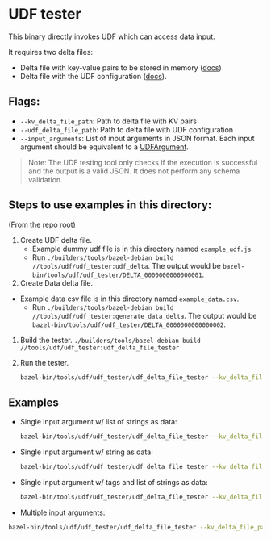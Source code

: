 # UDF tester

This binary directly invokes UDF which can access data input.

It requires two delta files:

-   Delta file with key-value pairs to be stored in memory ([docs](/docs/loading_data.md))
-   Delta file with the UDF configuration ([docs](/docs/generating_udf_files.md)).

## Flags:

-   `--kv_delta_file_path`: Path to delta file with KV pairs
-   `--udf_delta_file_path`: Path to delta file with UDF configuration
-   `--input_arguments`: List of input arguments in JSON format. Each input argument should be
    equivalent to a [UDFArgument](/public/api_schema.proto).

> Note: The UDF testing tool only checks if the execution is successful and the output is a valid
> JSON. It does not perform any schema validation.

## Steps to use examples in this directory:

(From the repo root)

1. Create UDF delta file.
    - Example dummy udf file is in this directory named `example_udf.js`.
    - Run `./builders/tools/bazel-debian build //tools/udf/udf_tester:udf_delta`. The output would
      be `bazel-bin/tools/udf/udf_tester/DELTA_0000000000000001`.
1. Create Data delta file.

-   Example data csv file is in this directory named `example_data.csv`.
    -   Run `./builders/tools/bazel-debian build //tools/udf/udf_tester:generate_data_delta`. The
        output would be `bazel-bin/tools/udf/udf_tester/DELTA_0000000000000002`.

1. Build the tester.
   `./builders/tools/bazel-debian build //tools/udf/udf_tester:udf_delta_file_tester`
1. Run the tester.

    ```sh
    bazel-bin/tools/udf/udf_tester/udf_delta_file_tester --kv_delta_file_path bazel-bin/tools/udf/udf_tester/DELTA_0000000000000002 --udf_delta_file_path bazel-bin/tools/udf/udf_tester/DELTA_0000000000000001 --input_arguments='[{"data":["a"]}]'
    ```

## Examples

-   Single input argument w/ list of strings as data:

    ```sh
    bazel-bin/tools/udf/udf_tester/udf_delta_file_tester --kv_delta_file_path path/to/kv/file --udf_delta_file_path path/to/delta/file --input_arguments='[{"data":["foo0", "foo1"]}]'
    ```

-   Single input argument w/ string as data:

    ```sh
    bazel-bin/tools/udf/udf_tester/udf_delta_file_tester --kv_delta_file_path path/to/kv/file --udf_delta_file_path path/to/delta/file --input_arguments='[{"data":"foo0"}]'
    ```

-   Single input argument w/ tags and list of strings as data:

    ```sh
    bazel-bin/tools/udf/udf_tester/udf_delta_file_tester --kv_delta_file_path path/to/kv/file --udf_delta_file_path path/to/delta/file --input_arguments='[{"tags":["tag1"], "data":["foo0"]}]'
    ```

-   Multiple input arguments:

```sh
bazel-bin/tools/udf/udf_tester/udf_delta_file_tester --kv_delta_file_path path/to/kv/file --udf_delta_file_path path/to/delta/file --input_arguments='[{"data":["foo1"]}, {"tags":["tag1"], "data":["foo0"]}]'
```
